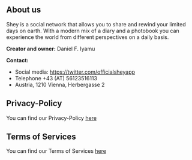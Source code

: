 ## About us

Shey is a social network that allows you to share and rewind your limited days on earth. With a modern mix of a diary and a photobook you can experience the world from different perspectives on a daily basis.

**Creator and owner:** Daniel F. Iyamu 

**Contact:** 
- Social media: https://twitter.com/officialsheyapp
- Telephone +43 (AT) 56123516113
- Austria, 1210 Vienna, Herbergasse 2


## Privacy-Policy

You can find our Privacy-Policy [here](https://github.com/fosini/Shey-Privacy) 

## Terms of Services

You can find our Terms of Services [here](https://github.com/fosini/Shey-ToS) 

